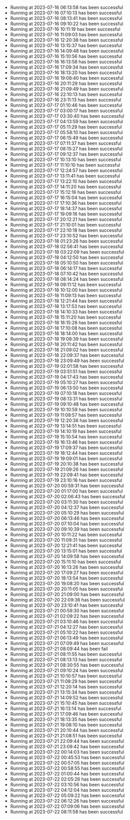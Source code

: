 - Running at 2023-07-16 06:13:58 has been successful
- Running at 2023-07-16 07:10:13 has been successful
- Running at 2023-07-16 08:13:41 has been successful
- Running at 2023-07-16 09:10:22 has been successful
- Running at 2023-07-16 10:11:19 has been successful
- Running at 2023-07-16 11:09:03 has been successful
- Running at 2023-07-16 12:20:38 has been successful
- Running at 2023-07-16 13:15:37 has been successful
- Running at 2023-07-16 14:09:48 has been successful
- Running at 2023-07-16 15:10:56 has been successful
- Running at 2023-07-16 16:13:58 has been successful
- Running at 2023-07-16 17:09:34 has been successful
- Running at 2023-07-16 18:13:20 has been successful
- Running at 2023-07-16 19:08:40 has been successful
- Running at 2023-07-16 20:11:29 has been successful
- Running at 2023-07-16 21:09:49 has been successful
- Running at 2023-07-16 22:10:13 has been successful
- Running at 2023-07-16 23:11:13 has been successful
- Running at 2023-07-17 01:10:46 has been successful
- Running at 2023-07-17 03:00:17 has been successful
- Running at 2023-07-17 03:30:40 has been successful
- Running at 2023-07-17 04:13:59 has been successful
- Running at 2023-07-17 05:11:29 has been successful
- Running at 2023-07-17 05:58:10 has been successful
- Running at 2023-07-17 06:15:49 has been successful
- Running at 2023-07-17 07:11:37 has been successful
- Running at 2023-07-17 08:15:27 has been successful
- Running at 2023-07-17 09:12:37 has been successful
- Running at 2023-07-17 10:13:10 has been successful
- Running at 2023-07-17 11:10:10 has been successful
- Running at 2023-07-17 12:24:57 has been successful
- Running at 2023-07-17 13:11:41 has been successful
- Running at 2023-07-17 13:22:10 has been successful
- Running at 2023-07-17 14:11:20 has been successful
- Running at 2023-07-17 15:12:16 has been successful
- Running at 2023-07-17 16:15:04 has been successful
- Running at 2023-07-17 17:10:36 has been successful
- Running at 2023-07-17 18:14:37 has been successful
- Running at 2023-07-17 19:09:16 has been successful
- Running at 2023-07-17 20:12:21 has been successful
- Running at 2023-07-17 21:10:01 has been successful
- Running at 2023-07-17 22:10:18 has been successful
- Running at 2023-07-17 23:10:52 has been successful
- Running at 2023-07-18 01:23:26 has been successful
- Running at 2023-07-18 02:56:41 has been successful
- Running at 2023-07-18 03:22:09 has been successful
- Running at 2023-07-18 04:12:50 has been successful
- Running at 2023-07-18 05:10:50 has been successful
- Running at 2023-07-18 06:14:17 has been successful
- Running at 2023-07-18 07:10:42 has been successful
- Running at 2023-07-18 08:14:24 has been successful
- Running at 2023-07-18 09:11:12 has been successful
- Running at 2023-07-18 10:12:00 has been successful
- Running at 2023-07-18 11:09:13 has been successful
- Running at 2023-07-18 12:21:44 has been successful
- Running at 2023-07-18 13:17:53 has been successful
- Running at 2023-07-18 14:10:33 has been successful
- Running at 2023-07-18 15:11:20 has been successful
- Running at 2023-07-18 16:15:28 has been successful
- Running at 2023-07-18 17:10:08 has been successful
- Running at 2023-07-18 18:14:00 has been successful
- Running at 2023-07-18 19:08:39 has been successful
- Running at 2023-07-18 20:11:42 has been successful
- Running at 2023-07-18 21:09:02 has been successful
- Running at 2023-07-18 22:09:37 has been successful
- Running at 2023-07-18 23:09:49 has been successful
- Running at 2023-07-19 02:01:58 has been successful
- Running at 2023-07-19 03:51:51 has been successful
- Running at 2023-07-19 04:17:43 has been successful
- Running at 2023-07-19 05:10:27 has been successful
- Running at 2023-07-19 06:13:50 has been successful
- Running at 2023-07-19 07:10:18 has been successful
- Running at 2023-07-19 08:13:31 has been successful
- Running at 2023-07-19 09:10:48 has been successful
- Running at 2023-07-19 10:10:59 has been successful
- Running at 2023-07-19 11:08:57 has been successful
- Running at 2023-07-19 12:20:36 has been successful
- Running at 2023-07-19 13:14:51 has been successful
- Running at 2023-07-19 14:10:19 has been successful
- Running at 2023-07-19 15:10:54 has been successful
- Running at 2023-07-19 16:13:46 has been successful
- Running at 2023-07-19 17:09:37 has been successful
- Running at 2023-07-19 18:12:44 has been successful
- Running at 2023-07-19 19:09:01 has been successful
- Running at 2023-07-19 20:10:38 has been successful
- Running at 2023-07-19 21:09:26 has been successful
- Running at 2023-07-19 22:09:41 has been successful
- Running at 2023-07-19 23:10:16 has been successful
- Running at 2023-07-20 00:59:31 has been successful
- Running at 2023-07-20 01:17:00 has been successful
- Running at 2023-07-20 02:06:43 has been successful
- Running at 2023-07-20 03:11:30 has been successful
- Running at 2023-07-20 04:12:37 has been successful
- Running at 2023-07-20 05:10:29 has been successful
- Running at 2023-07-20 06:13:46 has been successful
- Running at 2023-07-20 07:10:04 has been successful
- Running at 2023-07-20 09:10:39 has been successful
- Running at 2023-07-20 10:11:22 has been successful
- Running at 2023-07-20 11:09:31 has been successful
- Running at 2023-07-20 12:21:41 has been successful
- Running at 2023-07-20 13:15:01 has been successful
- Running at 2023-07-20 14:09:58 has been successful
- Running at 2023-07-20 15:11:10 has been successful
- Running at 2023-07-20 16:13:26 has been successful
- Running at 2023-07-20 17:09:27 has been successful
- Running at 2023-07-20 18:13:54 has been successful
- Running at 2023-07-20 19:08:20 has been successful
- Running at 2023-07-20 20:11:05 has been successful
- Running at 2023-07-20 21:09:00 has been successful
- Running at 2023-07-20 22:09:36 has been successful
- Running at 2023-07-20 23:10:41 has been successful
- Running at 2023-07-21 00:59:30 has been successful
- Running at 2023-07-21 02:09:22 has been successful
- Running at 2023-07-21 03:10:46 has been successful
- Running at 2023-07-21 04:12:27 has been successful
- Running at 2023-07-21 05:10:22 has been successful
- Running at 2023-07-21 06:13:49 has been successful
- Running at 2023-07-21 07:09:49 has been successful
- Running at 2023-07-21 08:09:44 has been fail
- Running at 2023-07-21 08:11:55 has been successful
- Running at 2023-07-21 08:13:13 has been successful
- Running at 2023-07-21 08:30:55 has been successful
- Running at 2023-07-21 09:10:24 has been successful
- Running at 2023-07-21 10:10:57 has been successful
- Running at 2023-07-21 11:08:29 has been successful
- Running at 2023-07-21 12:20:14 has been successful
- Running at 2023-07-21 13:15:34 has been successful
- Running at 2023-07-21 14:09:52 has been successful
- Running at 2023-07-21 15:10:45 has been successful
- Running at 2023-07-21 16:13:14 has been successful
- Running at 2023-07-21 17:09:46 has been successful
- Running at 2023-07-21 18:13:35 has been successful
- Running at 2023-07-21 19:08:10 has been successful
- Running at 2023-07-21 20:10:44 has been successful
- Running at 2023-07-21 21:08:51 has been successful
- Running at 2023-07-21 22:09:44 has been successful
- Running at 2023-07-21 23:09:42 has been successful
- Running at 2023-07-22 00:14:03 has been successful
- Running at 2023-07-22 00:45:53 has been successful
- Running at 2023-07-22 00:57:05 has been successful
- Running at 2023-07-22 00:58:55 has been successful
- Running at 2023-07-22 01:00:44 has been successful
- Running at 2023-07-22 02:05:26 has been successful
- Running at 2023-07-22 03:10:56 has been successful
- Running at 2023-07-22 04:12:04 has been successful
- Running at 2023-07-22 05:09:22 has been successful
- Running at 2023-07-22 06:12:26 has been successful
- Running at 2023-07-22 07:09:06 has been successful
- Running at 2023-07-22 08:11:58 has been successful
